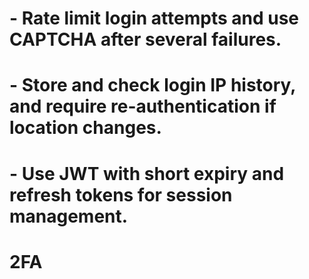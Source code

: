 # - Rate limit login attempts and use CAPTCHA after several failures.
# - Store and check login IP history, and require re-authentication if location changes.
# - Use JWT with short expiry and refresh tokens for session management.
# 2FA
